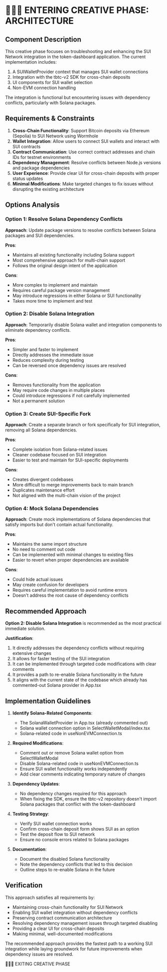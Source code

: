 # 🎨🎨🎨 ENTERING CREATIVE PHASE: ARCHITECTURE

## Component Description

This creative phase focuses on troubleshooting and enhancing the SUI Network integration in the token-dashboard application. The current implementation includes:

1. A SUIWalletProvider context that manages SUI wallet connections
2. Integration with the tbtc-v2 SDK for cross-chain deposits
3. UI components for SUI wallet selection
4. Non-EVM connection handling

The integration is functional but encountering issues with dependency conflicts, particularly with Solana packages.

## Requirements & Constraints

1. **Cross-Chain Functionality**: Support Bitcoin deposits via Ethereum (Sepolia) to SUI Network using Wormhole
2. **Wallet Integration**: Allow users to connect SUI wallets and interact with SUI contracts
3. **Contract Communication**: Use correct contract addresses and chain IDs for testnet environments
4. **Dependency Management**: Resolve conflicts between Node.js versions and package dependencies
5. **User Experience**: Provide clear UI for cross-chain deposits with proper status updates
6. **Minimal Modifications**: Make targeted changes to fix issues without disrupting the existing architecture

## Options Analysis

### Option 1: Resolve Solana Dependency Conflicts

**Approach**: Update package versions to resolve conflicts between Solana packages and SUI dependencies.

**Pros**:

- Maintains all existing functionality including Solana support
- Most comprehensive approach for multi-chain support
- Follows the original design intent of the application

**Cons**:

- More complex to implement and maintain
- Requires careful package version management
- May introduce regressions in either Solana or SUI functionality
- Takes more time to implement and test

### Option 2: Disable Solana Integration

**Approach**: Temporarily disable Solana wallet and integration components to eliminate dependency conflicts.

**Pros**:

- Simpler and faster to implement
- Directly addresses the immediate issue
- Reduces complexity during testing
- Can be reversed once dependency issues are resolved

**Cons**:

- Removes functionality from the application
- May require code changes in multiple places
- Could introduce regressions if not carefully implemented
- Not a permanent solution

### Option 3: Create SUI-Specific Fork

**Approach**: Create a separate branch or fork specifically for SUI integration, removing all Solana dependencies.

**Pros**:

- Complete isolation from Solana-related issues
- Cleaner codebase focused on SUI integration
- Easier to test and maintain for SUI-specific deployments

**Cons**:

- Creates divergent codebases
- More difficult to merge improvements back to main branch
- Duplicates maintenance effort
- Not aligned with the multi-chain vision of the project

### Option 4: Mock Solana Dependencies

**Approach**: Create mock implementations of Solana dependencies that satisfy imports but don't contain actual functionality.

**Pros**:

- Maintains the same import structure
- No need to comment out code
- Can be implemented with minimal changes to existing files
- Easier to revert when proper dependencies are available

**Cons**:

- Could hide actual issues
- May create confusion for developers
- Requires careful implementation to avoid runtime errors
- Doesn't address the root cause of dependency conflicts

## Recommended Approach

**Option 2: Disable Solana Integration** is recommended as the most practical immediate solution.

**Justification**:

1. It directly addresses the dependency conflicts without requiring extensive changes
2. It allows for faster testing of the SUI integration
3. It can be implemented through targeted code modifications with clear comments
4. It provides a path to re-enable Solana functionality in the future
5. It aligns with the current state of the codebase which already has commented-out Solana provider in App.tsx

## Implementation Guidelines

1. **Identify Solana-Related Components**:

   - The SolanaWalletProvider in App.tsx (already commented out)
   - Solana wallet connection option in SelectWalletModal/index.tsx
   - Solana-related code in useNonEVMConnection.ts

2. **Required Modifications**:

   - Comment out or remove Solana wallet option from SelectWalletModal
   - Disable Solana-related code in useNonEVMConnection.ts
   - Ensure SUI wallet functionality works independently
   - Add clear comments indicating temporary nature of changes

3. **Dependency Updates**:

   - No dependency changes required for this approach
   - When fixing the SDK, ensure the tbtc-v2 repository doesn't import Solana packages that conflict with the token-dashboard

4. **Testing Strategy**:

   - Verify SUI wallet connection works
   - Confirm cross-chain deposit form shows SUI as an option
   - Test the deposit flow to SUI network
   - Ensure no console errors related to Solana packages

5. **Documentation**:
   - Document the disabled Solana functionality
   - Note the dependency conflicts that led to this decision
   - Outline steps to re-enable Solana in the future

## Verification

This approach satisfies all requirements by:

- Maintaining cross-chain functionality for SUI Network
- Enabling SUI wallet integration without dependency conflicts
- Preserving contract communication architecture
- Resolving dependency management issues through targeted disabling
- Providing a clear UI for cross-chain deposits
- Making minimal, well-documented modifications

The recommended approach provides the fastest path to a working SUI integration while laying groundwork for future improvements when dependency issues are resolved.

🎨🎨🎨 EXITING CREATIVE PHASE
